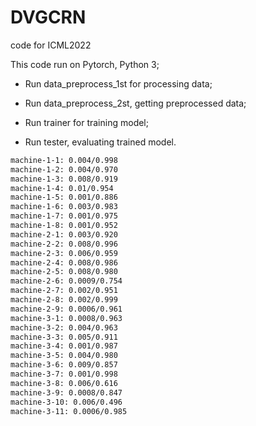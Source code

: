 # DVGCRN
code for ICML2022

This code run on Pytorch, Python 3;

- Run data_preprocess_1st for processing data;
- Run data_preprocess_2st, getting preprocessed data;

- Run trainer for training model;
- Run tester, evaluating trained model.


```bash
machine-1-1: 0.004/0.998
machine-1-2: 0.004/0.970
machine-1-3: 0.008/0.919
machine-1-4: 0.01/0.954
machine-1-5: 0.001/0.886
machine-1-6: 0.003/0.983
machine-1-7: 0.001/0.975
machine-1-8: 0.001/0.952
machine-2-1: 0.003/0.920
machine-2-2: 0.008/0.996
machine-2-3: 0.006/0.959
machine-2-4: 0.008/0.986
machine-2-5: 0.008/0.980
machine-2-6: 0.0009/0.754
machine-2-7: 0.002/0.951
machine-2-8: 0.002/0.999
machine-2-9: 0.0006/0.961
machine-3-1: 0.0008/0.963
machine-3-2: 0.004/0.963
machine-3-3: 0.005/0.911
machine-3-4: 0.001/0.987
machine-3-5: 0.004/0.980
machine-3-6: 0.009/0.857
machine-3-7: 0.001/0.998
machine-3-8: 0.006/0.616
machine-3-9: 0.0008/0.847
machine-3-10: 0.006/0.496
machine-3-11: 0.0006/0.985
```